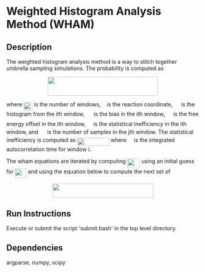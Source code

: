 # Weighted Histogram Analysis Method (WHAM)

## Description

The weighted histogram analysis method is a way to stitch together umbrella sampling simulations. The probability is computed as


<p align="center"><img src="/tex/cba3c8088b7b1436b4a2f9bc68d40baa.svg?invert_in_darkmode&sanitize=true" align=middle width=288.6767961pt height=48.9591135pt/></p>

where <img src="/tex/4070078cd9502b3b3d8207574f65c7b2.svg?invert_in_darkmode&sanitize=true" align=middle width=23.027089799999988pt height=22.465723500000017pt/> is the number of windows, <img src="/tex/85e60dfc14844168fd12baa5bfd2517d.svg?invert_in_darkmode&sanitize=true" align=middle width=7.94809454999999pt height=22.831056599999986pt/> is the reaction coordinate, <img src="/tex/ddd3bc35b936d6a00e6a81cab0061f32.svg?invert_in_darkmode&sanitize=true" align=middle width=14.12201339999999pt height=22.831056599999986pt/> is the histogram from the ith window, <img src="/tex/c2a29561d89e139b3c7bffe51570c3ce.svg?invert_in_darkmode&sanitize=true" align=middle width=16.41940739999999pt height=14.15524440000002pt/> is the bias in the ith window, <img src="/tex/ac9424c220341fa74016e5769014f456.svg?invert_in_darkmode&sanitize=true" align=middle width=14.152495499999992pt height=22.831056599999986pt/> is the free energy offset in the ith window, <img src="/tex/681a37b53b66acbc455e39ca3e6f1c41.svg?invert_in_darkmode&sanitize=true" align=middle width=12.49148174999999pt height=14.15524440000002pt/> is the statistical inefficiency in the ith window, and <img src="/tex/54158e2c605c3ecf783cdc13e7235676.svg?invert_in_darkmode&sanitize=true" align=middle width=15.971386199999989pt height=14.15524440000002pt/> is the number of samples in the jth window. The statistical inefficiency is computed as <img src="/tex/548b958ca26501ea2d856e5ac7a59f04.svg?invert_in_darkmode&sanitize=true" align=middle width=83.59762454999999pt height=21.18721440000001pt/> where <img src="/tex/e7cdf5013524d24e01bb7ecb5878d45f.svg?invert_in_darkmode&sanitize=true" align=middle width=11.83700594999999pt height=14.15524440000002pt/> is the integrated autocorrelation time for window i.

The wham equations are iterated by computing <img src="/tex/37cc584b5a616c5d79ce00414531e92a.svg?invert_in_darkmode&sanitize=true" align=middle width=33.57029279999999pt height=24.65753399999998pt/> using an initial guess for <img src="/tex/0573c107229578771a5fb170a8d63bb6.svg?invert_in_darkmode&sanitize=true" align=middle width=29.959203449999993pt height=24.65753399999998pt/> and using the equation below to compute the next set of <img src="/tex/9b6dbadab1b122f6d297345e9d3b8dd7.svg?invert_in_darkmode&sanitize=true" align=middle width=12.69888674999999pt height=22.831056599999986pt/>

<p align="center"><img src="/tex/7f148653cc1925759e59d02105dc0280.svg?invert_in_darkmode&sanitize=true" align=middle width=264.03203805pt height=36.53007435pt/></p>


## Run Instructions

Execute or submit the script 'submit.bash' in the top level directory.

## Dependencies

argparse, numpy, scipy
